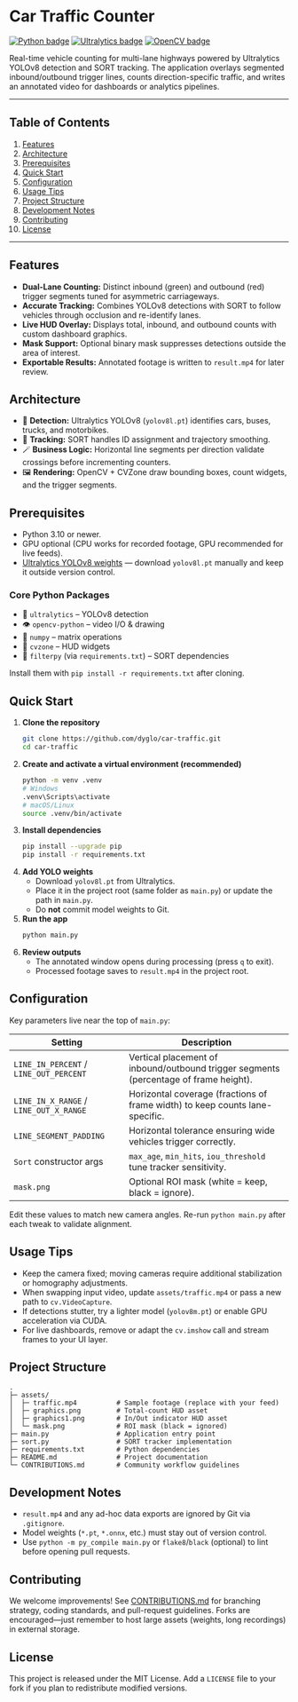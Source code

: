 # Car Traffic Counter

[![Python badge](https://img.shields.io/badge/Python-3.10%2B-3776AB?logo=python&logoColor=white)](https://www.python.org/)
[![Ultralytics badge](https://img.shields.io/badge/YOLOv8-ultralytics-17a2b8?logo=github&logoColor=white)](https://github.com/ultralytics/ultralytics)
[![OpenCV badge](https://img.shields.io/badge/OpenCV-vision-5C3EE8?logo=opencv&logoColor=white)](https://opencv.org/)

Real-time vehicle counting for multi-lane highways powered by Ultralytics YOLOv8 detection and SORT tracking. The application overlays segmented inbound/outbound trigger lines, counts direction-specific traffic, and writes an annotated video for dashboards or analytics pipelines.

---

## Table of Contents
1. [Features](#features)
2. [Architecture](#architecture)
3. [Prerequisites](#prerequisites)
4. [Quick Start](#quick-start)
5. [Configuration](#configuration)
6. [Usage Tips](#usage-tips)
7. [Project Structure](#project-structure)
8. [Development Notes](#development-notes)
9. [Contributing](#contributing)
10. [License](#license)

---

## Features
- **Dual-Lane Counting:** Distinct inbound (green) and outbound (red) trigger segments tuned for asymmetric carriageways.
- **Accurate Tracking:** Combines YOLOv8 detections with SORT to follow vehicles through occlusion and re-identify lanes.
- **Live HUD Overlay:** Displays total, inbound, and outbound counts with custom dashboard graphics.
- **Mask Support:** Optional binary mask suppresses detections outside the area of interest.
- **Exportable Results:** Annotated footage is written to `result.mp4` for later review.

## Architecture
- 🎯 **Detection:** Ultralytics YOLOv8 (`yolov8l.pt`) identifies cars, buses, trucks, and motorbikes.
- 🧭 **Tracking:** SORT handles ID assignment and trajectory smoothing.
- 🪄 **Business Logic:** Horizontal line segments per direction validate crossings before incrementing counters.
- 🖼️ **Rendering:** OpenCV + CVZone draw bounding boxes, count widgets, and the trigger segments.

## Prerequisites
- Python 3.10 or newer.
- GPU optional (CPU works for recorded footage, GPU recommended for live feeds).
- [Ultralytics YOLOv8 weights](https://docs.ultralytics.com/models/yolov8/) — download `yolov8l.pt` manually and keep it outside version control.

### Core Python Packages
- 🧠 `ultralytics` – YOLOv8 detection
- 👁️ `opencv-python` – video I/O & drawing
- 🧮 `numpy` – matrix operations
- 🪪 `cvzone` – HUD widgets
- 🔁 `filterpy` (via `requirements.txt`) – SORT dependencies

Install them with `pip install -r requirements.txt` after cloning.

## Quick Start
1. **Clone the repository**
   ```bash
   git clone https://github.com/dyglo/car-traffic.git
   cd car-traffic
   ```
2. **Create and activate a virtual environment (recommended)**
   ```bash
   python -m venv .venv
   # Windows
   .venv\Scripts\activate
   # macOS/Linux
   source .venv/bin/activate
   ```
3. **Install dependencies**
   ```bash
   pip install --upgrade pip
   pip install -r requirements.txt
   ```
4. **Add YOLO weights**
   - Download `yolov8l.pt` from Ultralytics.
   - Place it in the project root (same folder as `main.py`) or update the path in `main.py`.
   - Do **not** commit model weights to Git.
5. **Run the app**
   ```bash
   python main.py
   ```
6. **Review outputs**
   - The annotated window opens during processing (press `q` to exit).
   - Processed footage saves to `result.mp4` in the project root.

## Configuration
Key parameters live near the top of `main.py`:

| Setting | Description |
| --- | --- |
| `LINE_IN_PERCENT` / `LINE_OUT_PERCENT` | Vertical placement of inbound/outbound trigger segments (percentage of frame height). |
| `LINE_IN_X_RANGE` / `LINE_OUT_X_RANGE` | Horizontal coverage (fractions of frame width) to keep counts lane-specific. |
| `LINE_SEGMENT_PADDING` | Horizontal tolerance ensuring wide vehicles trigger correctly. |
| `Sort` constructor args | `max_age`, `min_hits`, `iou_threshold` tune tracker sensitivity. |
| `mask.png` | Optional ROI mask (white = keep, black = ignore). |

Edit these values to match new camera angles. Re-run `python main.py` after each tweak to validate alignment.

## Usage Tips
- Keep the camera fixed; moving cameras require additional stabilization or homography adjustments.
- When swapping input video, update `assets/traffic.mp4` or pass a new path to `cv.VideoCapture`.
- If detections stutter, try a lighter model (`yolov8m.pt`) or enable GPU acceleration via CUDA.
- For live dashboards, remove or adapt the `cv.imshow` call and stream frames to your UI layer.

## Project Structure
```
.
├─ assets/
│  ├─ traffic.mp4          # Sample footage (replace with your feed)
│  ├─ graphics.png         # Total-count HUD asset
│  ├─ graphics1.png        # In/Out indicator HUD asset
│  └─ mask.png             # ROI mask (black = ignored)
├─ main.py                 # Application entry point
├─ sort.py                 # SORT tracker implementation
├─ requirements.txt        # Python dependencies
├─ README.md               # Project documentation
└─ CONTRIBUTIONS.md        # Community workflow guidelines
```

## Development Notes
- `result.mp4` and any ad-hoc data exports are ignored by Git via `.gitignore`.
- Model weights (`*.pt`, `*.onnx`, etc.) must stay out of version control.
- Use `python -m py_compile main.py` or `flake8`/`black` (optional) to lint before opening pull requests.

## Contributing
We welcome improvements! See [CONTRIBUTIONS.md](CONTRIBUTIONS.md) for branching strategy, coding standards, and pull-request guidelines. Forks are encouraged—just remember to host large assets (weights, long recordings) in external storage.

## License
This project is released under the MIT License. Add a `LICENSE` file to your fork if you plan to redistribute modified versions.
